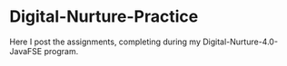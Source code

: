 # Digital-Nurture-Practice
Here I post the assignments, completing during my Digital-Nurture-4.0-JavaFSE program.
